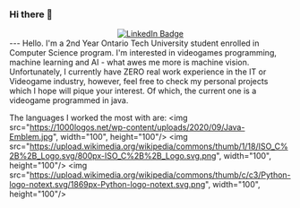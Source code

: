 ### Hi there 👋
<div id="badges" align="center">
  <a href="https://www.linkedin.com/in/johnny-liang-2766a3234/">
    <img src="https://img.shields.io/badge/LinkedIn-blue?style=for-the-badge&logo=linkedin&logoColor=white" alt="LinkedIn Badge"/>
  </a>
</div>
<div>
  ---
  Hello. I'm a 2nd Year Ontario Tech University student enrolled in Computer Science program. I'm interested in videogames programming, machine learning and AI - what awes me more is machine vision. Unfortunately, I currently have ZERO real work experience in the IT or Videogame industry, however, feel free to check my personal projects which I hope will pique your interest.
Of which, the current one is a videogame programmed in java.
  
The languages I worked the most with are:
  <img src="https://1000logos.net/wp-content/uploads/2020/09/Java-Emblem.jpg", width="100", height="100"/>
  <img src="https://upload.wikimedia.org/wikipedia/commons/thumb/1/18/ISO_C%2B%2B_Logo.svg/800px-ISO_C%2B%2B_Logo.svg.png", width="100", height="100"/>
  <img src="https://upload.wikimedia.org/wikipedia/commons/thumb/c/c3/Python-logo-notext.svg/1869px-Python-logo-notext.svg.png", width="100", height="100"/>
</div>
<!--
**JohnnyLiang-OTU/JohnnyLiang-OTU** is a ✨ _special_ ✨ repository because its `README.md` (this file) appears on your GitHub profile.

Here are some ideas to get you started:

- 🔭 I’m currently working on ...
- 🌱 I’m currently learning ...
- 👯 I’m looking to collaborate on ...
- 🤔 I’m looking for help with ...
- 💬 Ask me about ...
- 📫 How to reach me: ...
- 😄 Pronouns: ...
- ⚡ Fun fact: ...
-->
